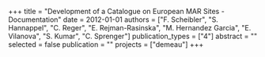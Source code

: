 +++
title = "Development of a Catalogue on European MAR Sites - Documentation"
date = 2012-01-01
authors = ["F. Scheibler", "S. Hannappel", "C. Reger", "E. Rejman-Rasinska", "M. Hernandez Garcia", "E. Vilanova", "S. Kumar", "C. Sprenger"]
publication_types = ["4"]
abstract = ""
selected = false
publication = ""
projects = ["demeau"]
+++

